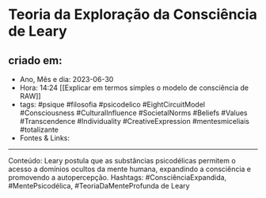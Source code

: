 # Teoria da Exploração da Consciência de Leary

## criado em: 
-  Ano, Mês e dia: 2023-06-30
- Hora: 14:24
[[Explicar em termos simples o modelo de consciência de RAW]]
- tags: #psique #filosofia #psicodelico #EightCircuitModel #Consciousness #CulturalInfluence #SocietalNorms #Beliefs #Values #Transcendence #Individuality #CreativeExpression #mentesmiceliais #totalizante 
- Fontes & Links: 
---

Conteúdo: Leary postula que as substâncias psicodélicas permitem o acesso a domínios ocultos da mente humana, expandindo a consciência e promovendo a autopercepção.
Hashtags: #ConsciênciaExpandida, #MentePsicodélica, #TeoriaDaMenteProfunda de Leary